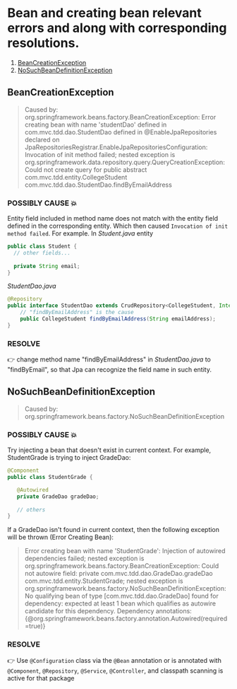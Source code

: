 # Bean and creating bean relevant errors and along with corresponding resolutions.

1. [BeanCreationException](#BeanCreationException)
2. [NoSuchBeanDefinitionException](#NoSuchBeanDefinitionException)


## BeanCreationException
> Caused by: org.springframework.beans.factory.BeanCreationException: Error creating bean with name 'studentDao' defined in com.mvc.tdd.dao.StudentDao defined in @EnableJpaRepositories declared on JpaRepositoriesRegistrar.EnableJpaRepositoriesConfiguration: Invocation of init method failed; nested exception is org.springframework.data.repository.query.QueryCreationException: Could not create query for public abstract com.mvc.tdd.entity.CollegeStudent com.mvc.tdd.dao.StudentDao.findByEmailAddress

### POSSIBLY CAUSE 💥
Entity field included in method name does not match with the entity field defined in the corresponding entity. Which then caused `Invocation of init method failed`. For example.
In *Student.java* entity
```java
public class Student {
  // other fields...
  
  private String email;
}
```
*StudentDao.java*
```java
@Repository
public interface StudentDao extends CrudRepository<CollegeStudent, Integer> {
    // "findByEmailAddress" is the cause
    public CollegeStudent findByEmailAddress(String emailAddress); 
}
```

### RESOLVE
👉 change method name "findByEmailAddress" in *StudentDao.java* to "findByEmail", so that Jpa can recognize the field name in such entity.

## NoSuchBeanDefinitionException
> Caused by: org.springframework.beans.factory.NoSuchBeanDefinitionException

### POSSIBLY CAUSE 💥
Try injecting a bean that doesn't exist in current context.
 For example, StudentGrade is trying to inject GradeDao:
 ```java
 @Component
public class StudentGrade {

    @Autowired
    private GradeDao gradeDao;
    
    // others
}
 ```
If a GradeDao isn't found in current context, then the following exception will be thrown (Error Creating Bean):
> Error creating bean with name 'StudentGrade': Injection of autowired dependencies failed; 
nested exception is org.springframework.beans.factory.BeanCreationException: 
Could not autowire field: private com.mvc.tdd.dao.GradeDao.gradeDao com.mvc.tdd.entity.StudentGrade; 
nested exception is org.springframework.beans.factory.NoSuchBeanDefinitionException: 
No qualifying bean of type [com.mvc.tdd.dao.GradeDao] found for dependency: 
expected at least 1 bean which qualifies as autowire candidate for this dependency. 
Dependency annotations: {@org.springframework.beans.factory.annotation.Autowired(required=true)}

### RESOLVE
👉 Use `@Configuration` class via the `@Bean` annotation or is annotated with `@Component`, `@Repository`, `@Service`, `@Controller`, and classpath scanning is active for that package
